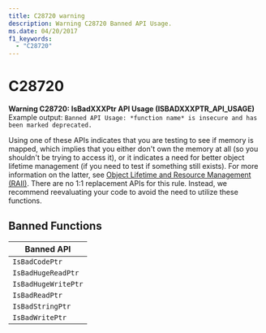 ```yaml
---
title: C28720 warning
description: Warning C28720 Banned API Usage.
ms.date: 04/20/2017
f1_keywords: 
  - "C28720"
---
```


# C28720


**Warning C28720: IsBadXXXPtr API Usage (ISBADXXXPTR_API_USAGE)**\
Example output: ```Banned API Usage: *function name* is insecure and has been marked deprecated.```

Using one of these APIs indicates that you are testing to see if memory is mapped, which implies that you either don't own the memory at all (so you shouldn't be trying to access it), or it indicates a need for better object lifetime management (if you need to test if something still exists). For more information on the latter, see [Object Lifetime and Resource Management (RAII)](/cpp/cpp/object-lifetime-and-resource-management-modern-cpp?view=msvc-170). 
There are no 1:1 replacement APIs for this rule. Instead, we recommend reevaluating your code to avoid the need to utilize these functions. 

## Banned Functions
| Banned API |
| -----------|
|```IsBadCodePtr```|
|```IsBadHugeReadPtr```|
|```IsBadHugeWritePtr```|
|```IsBadReadPtr```|
|```IsBadStringPtr```|
|```IsBadWritePtr```|



 

 





